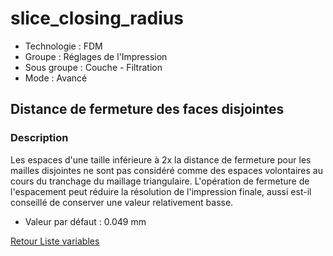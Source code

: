 # slice_closing_radius

* Technologie : FDM
* Groupe : Réglages de l'Impression
* Sous groupe : Couche - Filtration
* Mode : Avancé

## Distance de fermeture des faces disjointes

### Description

Les espaces d'une taille inférieure à 2x la distance de fermeture pour les mailles disjointes ne sont pas considéré comme des espaces volontaires au cours du tranchage du maillage triangulaire.
L'opération de fermeture de l'espacement peut réduire la résolution de l'impression finale, aussi est-il conseillé de conserver une valeur relativement basse.

* Valeur par défaut : 0.049 mm
 
 
[Retour Liste variables](variable_list.md)